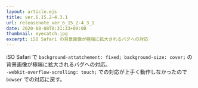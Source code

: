 ```yaml
---
layout: article.ejs
title: ver.6.15.2-4.3.1
url: releasenote_ver_6_15_2-4_3_1
date: 2020-08-08T0:31:33+09:00
thumbnail: eyecatch.jpg
excerpt: iSO Safari の背景画像が極端に拡大されるバグへの対応
---
```


iSO Safari で `background-attatchement: fixed; background-size: cover;` の背景画像が極端に拡大されるバグへの対応。  
 `-webkit-overflow-scrolling: touch;` での対応が上手く動作しなかったので `bowser` での対応に戻す。
